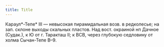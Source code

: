 ```yaml
---
title: Title
---
```


Караул*-Тепе* III — невысокая пирамидальная возв. в редколесье; на зап. склоне
выходы скальных пластов. Над вост. окраиной нп Дачное (Судак.), к Ю от г.
Таракташ II; к ВСВ, через глубокую седловину от холма Сычан-Тепе В–9.
